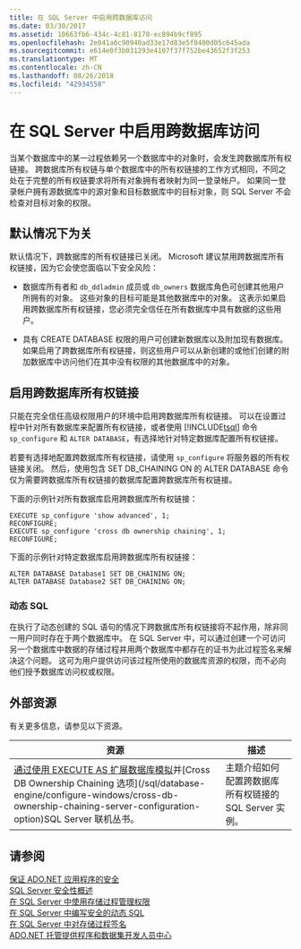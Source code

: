 ```yaml
---
title: 在 SQL Server 中启用跨数据库访问
ms.date: 03/30/2017
ms.assetid: 10663fb6-434c-4c81-8178-ec894b9cf895
ms.openlocfilehash: 2e041a6c90940ad33e17d83e5f0400d05c645ada
ms.sourcegitcommit: e614e0f3b031293e4107f37f752be43652f3f253
ms.translationtype: MT
ms.contentlocale: zh-CN
ms.lasthandoff: 08/26/2018
ms.locfileid: "42934558"
---
```

# <a name="enabling-cross-database-access-in-sql-server"></a>在 SQL Server 中启用跨数据库访问
当某个数据库中的某一过程依赖另一个数据库中的对象时，会发生跨数据库所有权链接。 跨数据库所有权链与单个数据库中的所有权链接的工作方式相同，不同之处在于完整的所有权链要求将所有对象拥有者映射为同一登录帐户。 如果同一登录帐户拥有源数据库中的源对象和目标数据库中的目标对象，则 SQL Server 不会检查对目标对象的权限。  
  
## <a name="off-by-default"></a>默认情况下为关  
 默认情况下，跨数据库的所有权链接已关闭。 Microsoft 建议禁用跨数据库所有权链接，因为它会使您面临以下安全风险：  
  
-   数据库所有者和 `db_ddladmin` 成员或 `db_owners` 数据库角色可创建其他用户所拥有的对象。 这些对象的目标可能是其他数据库中的对象。 这表示如果启用跨数据库所有权链接，您必须完全信任在所有数据库中具有数据的这些用户。  
  
-   具有 CREATE DATABASE 权限的用户可创建新数据库以及附加现有数据库。 如果启用了跨数据库所有权链接，则这些用户可以从新创建的或他们创建的附加数据库中访问他们在其中没有权限的其他数据库中的对象。  
  
## <a name="enabling-cross-database-ownership-chaining"></a>启用跨数据库所有权链接  
 只能在完全信任高级权限用户的环境中启用跨数据库所有权链接。 可以在设置过程中针对所有数据库来配置所有权链接，或者使用 [!INCLUDE[tsql](../../../../../includes/tsql-md.md)] 命令 `sp_configure` 和 `ALTER DATABASE`，有选择地针对特定数据库配置所有权链接。  
  
 若要有选择地配置跨数据库所有权链接，请使用 `sp_configure` 将服务器的所有权链接关闭。 然后，使用包含 SET DB_CHAINING ON 的 ALTER DATABASE 命令仅为需要跨数据库所有权链接的数据库配置跨数据库所有权链接。  
  
 下面的示例针对所有数据库启用跨数据库所有权链接：  
  
```  
EXECUTE sp_configure 'show advanced', 1;  
RECONFIGURE;  
EXECUTE sp_configure 'cross db ownership chaining', 1;  
RECONFIGURE;  
```  
  
 下面的示例针对特定数据库启用跨数据库所有权链接：  
  
```  
ALTER DATABASE Database1 SET DB_CHAINING ON;  
ALTER DATABASE Database2 SET DB_CHAINING ON;  
```  
  
### <a name="dynamic-sql"></a>动态 SQL  
 在执行了动态创建的 SQL 语句的情况下跨数据库所有权链接将不起作用，除非同一用户同时存在于两个数据库中。 在 SQL Server 中，可以通过创建一个可访问另一个数据库中数据的存储过程并用两个数据库中都存在的证书为此过程签名来解决这个问题。 这可为用户提供访问该过程所使用的数据库资源的权限，而不必向他们授予数据库访问权或权限。  
  
## <a name="external-resources"></a>外部资源  
 有关更多信息，请参见以下资源。  
  
|资源|描述|  
|--------------|-----------------|  
|[通过使用 EXECUTE AS 扩展数据库模拟](http://msdn.microsoft.com/library/ms188304\(SQL.105\).aspx)并[Cross DB Ownership Chaining 选项](/sql/database-engine/configure-windows/cross-db-ownership-chaining-server-configuration-option)SQL Server 联机丛书。|主题介绍如何配置跨数据库所有权链接的 SQL Server 实例。|  
  
## <a name="see-also"></a>请参阅  
 [保证 ADO.NET 应用程序的安全](../../../../../docs/framework/data/adonet/securing-ado-net-applications.md)  
 [SQL Server 安全性概述](../../../../../docs/framework/data/adonet/sql/overview-of-sql-server-security.md)  
 [在 SQL Server 中使用存储过程管理权限](../../../../../docs/framework/data/adonet/sql/managing-permissions-with-stored-procedures-in-sql-server.md)  
 [在 SQL Server 中编写安全的动态 SQL](../../../../../docs/framework/data/adonet/sql/writing-secure-dynamic-sql-in-sql-server.md)  
 [在 SQL Server 中对存储过程签名](../../../../../docs/framework/data/adonet/sql/signing-stored-procedures-in-sql-server.md)  
 [ADO.NET 托管提供程序和数据集开发人员中心](http://go.microsoft.com/fwlink/?LinkId=217917)
